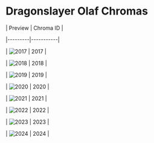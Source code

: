 # Dragonslayer Olaf Chromas


| Preview | Chroma ID |

|---------|-----------|

| ![2017](https://raw.communitydragon.org/latest/plugins/rcp-be-lol-game-data/global/default/v1/champion-chroma-images/2/2017.png) | 2017 |

| ![2018](https://raw.communitydragon.org/latest/plugins/rcp-be-lol-game-data/global/default/v1/champion-chroma-images/2/2018.png) | 2018 |

| ![2019](https://raw.communitydragon.org/latest/plugins/rcp-be-lol-game-data/global/default/v1/champion-chroma-images/2/2019.png) | 2019 |

| ![2020](https://raw.communitydragon.org/latest/plugins/rcp-be-lol-game-data/global/default/v1/champion-chroma-images/2/2020.png) | 2020 |

| ![2021](https://raw.communitydragon.org/latest/plugins/rcp-be-lol-game-data/global/default/v1/champion-chroma-images/2/2021.png) | 2021 |

| ![2022](https://raw.communitydragon.org/latest/plugins/rcp-be-lol-game-data/global/default/v1/champion-chroma-images/2/2022.png) | 2022 |

| ![2023](https://raw.communitydragon.org/latest/plugins/rcp-be-lol-game-data/global/default/v1/champion-chroma-images/2/2023.png) | 2023 |

| ![2024](https://raw.communitydragon.org/latest/plugins/rcp-be-lol-game-data/global/default/v1/champion-chroma-images/2/2024.png) | 2024 |